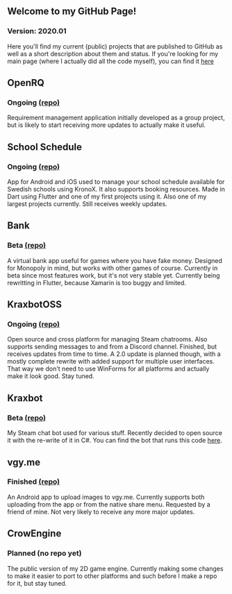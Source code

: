 ## Welcome to my GitHub Page!
### Version: 2020.01

Here you'll find my current (public) projects that are published to GitHub as well as a short description about them and status.
If you're looking for my main page (where I actually did all the code myself), you can find it [here](https://kraxarn.com)

## OpenRQ
### Ongoing [(repo)](https://github.com/kraxarn/OpenRQ)
Requirement management application initially developed as a group project, but is likely to start receiving more updates to actually make it useful.

## School Schedule
### Ongoing [(repo)](https://github.com/kraxarn/school_schedule)
App for Android and iOS used to manage your school schedule available for Swedish schools using KronoX. It also supports booking resources. Made in Dart using Flutter and one of my first projects using it. Also one of my largest projects currently. Still receives weekly updates.

## Bank
### Beta [(repo)](https://github.com/kraxarn/Bank)
A virtual bank app useful for games where you have fake money. Designed for Monopoly in mind, but works with other games of course. Currently in beta since most features work, but it's not very stable yet. Currently being rewritting in Flutter, because Xamarin is too buggy and limited.

## KraxbotOSS
### Ongoing [(repo)](https://github.com/kraxarn/KraxbotOSS)
Open source and cross platform for managing Steam chatrooms. Also supports sending messages to and from a Discord channel. Finished, but receives updates from time to time. A 2.0 update is planned though, with a mostly complete rewrite with added support for multiple user interfaces. That way we don't need to use WinForms for all platforms and actually make it look good. Stay tuned.

## Kraxbot
### Beta [(repo)](https://github.com/kraxarn/dashe4)
My Steam chat bot used for various stuff. Recently decided to open source it with the re-write of it in C#. You can find the bot that runs this code [here](https://steamcommunity.com/id/kraxbot).

## vgy.me
### Finished [(repo)](https://github.com/kraxarn/vgyme)
An Android app to upload images to vgy.me. Currently supports both uploading from the app or from the native share menu. Requested by a friend of mine. Not very likely to receive any more major updates.

## CrowEngine
### Planned (no repo yet)
The public version of my 2D game engine. Currently making some changes to make it easier to port to other platforms and such before I make a repo for it, but stay tuned.
